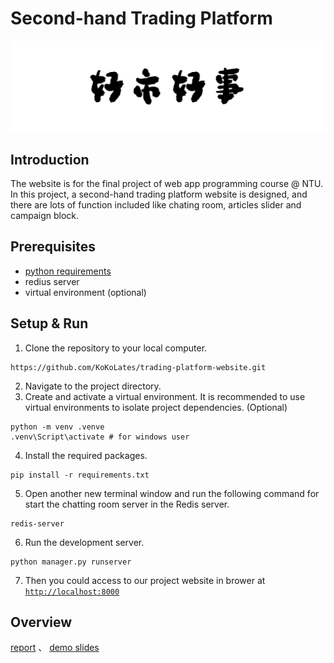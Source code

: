 # Second-hand Trading Platform 

<div align="center">
  <img src="./assets/cover.png" alt="logo" width="600">
</div>

## Introduction
The website is for the final project of web app programming course @ NTU. In this project, a second-hand trading platform website is designed, and there are lots of function included like chating room, articles slider and campaign block.

## Prerequisites
* [python requirements](./requirements.txt)
* redius server
* virtual environment (optional)

## Setup & Run
1. Clone the repository to your local computer.
```
https://github.com/KoKoLates/trading-platform-website.git
```

2. Navigate to the project directory.
3. Create and activate a virtual environment. It is recommended to use virtual environments to isolate project dependencies. (Optional)
```shell
python -m venv .venve
.venv\Script\activate # for windows user
```

4. Install the required packages.
```shell
pip install -r requirements.txt
```
5. Open another new terminal window and run the following command for start the chatting room server in the Redis server.
```shell
redis-server
```
6. Run the development server.
```shell
python manager.py runserver
```
7. Then you could access to our project website in brower at [`http://localhost:8000`](http://localhost:8000)

## Overview
[report](./assets/final_report.pdf) 、 [demo slides](./assets/final_slides.pdf)